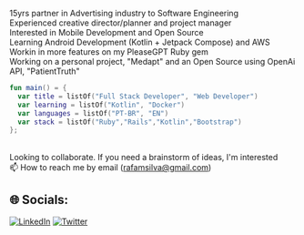 
15yrs partner in Advertising industry to Software Engineering
<br> Experienced creative director/planner and project manager
<br> Interested in Mobile Development and Open Source
<br> Learning Android Development (Kotlin + Jetpack Compose) and AWS
<br> Workin in more features on my PleaseGPT Ruby gem
<br> Working on a personal project, "Medapt" and an Open Source using OpenAi API, "PatientTruth"

```kotlin
fun main() = {
  var title = listOf("Full Stack Developer", "Web Developer")
  var learning = listOf("Kotlin", "Docker")
  var languages = listOf("PT-BR", "EN")
  var stack = listOf("Ruby","Rails","Kotlin","Bootstrap")
};
```

<br> Looking to collaborate. If you need a brainstorm of ideas, I'm interested
<br> 📫 How to reach me by email (rafamsilva@gmail.com)

## 🌐 Socials:
[![LinkedIn](https://img.shields.io/badge/LinkedIn-%230077B5.svg?logo=linkedin&logoColor=white)](https://linkedin.com/in/rafamsilva) 
[![Twitter](https://img.shields.io/badge/Twitter-%231DA1F2.svg?logo=Twitter&logoColor=white)](https://twitter.com/rafamsilva) 
<!-- Proudly created with GPRM ( https://gprm.itsvg.in ) -->
